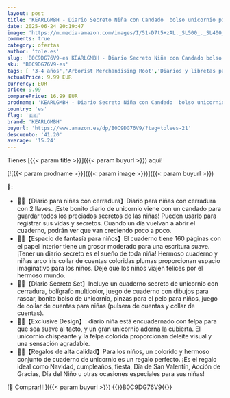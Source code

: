 ```yaml
---
layout: post
title: 'KEARLGMBH - Diario Secreto Niña con Candado  bolso unicornio pinzas para el pelo pulsera abalorios collar set para Niñas  fiesta cumpleaños Navidad día de los niños Día San Valentín set regalo para Nina 4+ Años'
date: 2025-06-24 20:19:47
image: 'https://m.media-amazon.com/images/I/51-D7t5+zAL._SL500_._SL400_.jpg'
comments: true
category: ofertas
author: 'tole.es'
slug: 'B0C9DG76V9-es KEARLGMBH - Diario Secreto Niña con Candado bolso...'
sku: 'B0C9DG76V9-es'
tags: [ '3-4 años','Arborist Merchandising Root','Diarios y libretas para niños','Juguetes','Juguetes educativos','Juguetes y juegos','Self Service','Special Features Stores','Tarjetas didácticas','b6d17eda-2c26-45ed-a098-453a9f96e839_0','b6d17eda-2c26-45ed-a098-453a9f96e839_1801','kearlgmbh','navidad','🇪🇸', ]
actualPrice: 9.99 EUR
currency: EUR
price: 9.99
comparePrice: 16.99 EUR
prodname: 'KEARLGMBH - Diario Secreto Niña con Candado  bolso unicornio pinzas para el pelo pulsera abalorios collar set para Niñas  fiesta cumpleaños Navidad día de los niños Día San Valentín set regalo para Nina 4+ Años'
country: 'es'
flag: '🇪🇸'
brand: 'KEARLGMBH'
buyurl: 'https://www.amazon.es/dp/B0C9DG76V9/?tag=tolees-21'
descuento: '41.20'
average: '15.24'
---
```


Tienes [{{< param title >}}]({{< param buyurl >}}) aqui!

[![{{< param prodname >}}]({{< param image >}})]({{< param buyurl >}})

🔎:

- 🔐🔐【Diario para niñas con cerradura】Diario para niñas con cerradura con 2 llaves. ¡Este bonito diario de unicornio viene con un candado para guardar todos los preciados secretos de las niñas! Pueden usarlo para registrar sus vidas y secretos. Cuando un día vuelvan a abrir el cuaderno, podrán ver que van creciendo poco a poco.
- 🤔🤔【Espacio de fantasía para niños】El cuaderno tiene 160 páginas con el papel interior tiene un grosor moderado para una escritura suave. ¡Tener un diario secreto es el sueño de toda niña! Hermoso cuaderno y niñas arco iris collar de cuentas coloridas plumas proporcionan espacio imaginativo para los niños. Deje que los niños viajen felices por el hermoso mundo.
- 📔📔【Diario Secreto Set】Incluye un cuaderno secreto de unicornio con cerradura, bolígrafo multicolor, juego de cuaderno con dibujos para rascar, bonito bolso de unicornio, pinzas para el pelo para niños, juego de collar de cuentas para niñas (pulsera de cuentas y collar de cuentas).
- 🌈🌈【Exclusive Design】: diario niña está encuadernado con felpa para que sea suave al tacto, y un gran unicornio adorna la cubierta. El unicornio chispeante y la felpa colorida proporcionan deleite visual y una sensación agradable.
- 🎁🎁【Regalos de alta calidad】Para los niños, un colorido y hermoso conjunto de cuaderno de unicornio es un regalo perfecto. ¡Es el regalo ideal como Navidad, cumpleaños, fiesta, Día de San Valentín, Acción de Gracias, Día del Niño u otras ocasiones especiales para sus niñas!

[🛒 Comprar!!!]({{< param buyurl >}})
{{<world>}}B0C9DG76V9{{</world>}}
